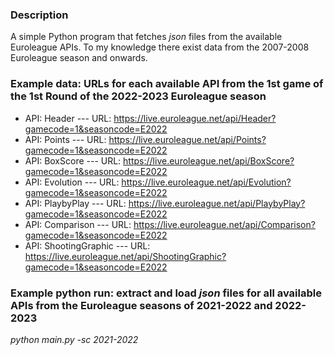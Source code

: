 ### Description
A simple Python program that fetches _json_ files from the available Euroleague APIs.
To my knowledge there exist data from the 2007-2008 Euroleague season and onwards.

### Example data: URLs for each available API from the 1st game of the 1st Round of the 2022-2023 Euroleague season
* API: Header           ---  URL: https://live.euroleague.net/api/Header?gamecode=1&seasoncode=E2022
* API: Points           ---  URL: https://live.euroleague.net/api/Points?gamecode=1&seasoncode=E2022
* API: BoxScore         ---  URL: https://live.euroleague.net/api/BoxScore?gamecode=1&seasoncode=E2022
* API: Evolution        ---  URL: https://live.euroleague.net/api/Evolution?gamecode=1&seasoncode=E2022
* API: PlaybyPlay       ---  URL: https://live.euroleague.net/api/PlaybyPlay?gamecode=1&seasoncode=E2022
* API: Comparison       ---  URL: https://live.euroleague.net/api/Comparison?gamecode=1&seasoncode=E2022
* API: ShootingGraphic  ---  URL: https://live.euroleague.net/api/ShootingGraphic?gamecode=1&seasoncode=E2022

### Example python run: extract and load _json_ files for all available APIs from the Euroleague seasons of 2021-2022 and 2022-2023
_python main.py -sc 2021-2022_